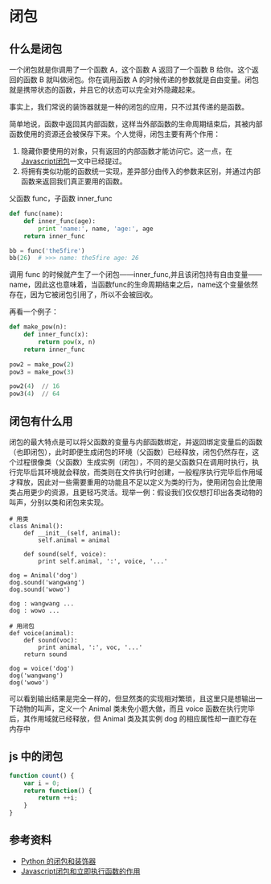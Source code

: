 # 闭包

## 什么是闭包

一个闭包就是你调用了一个函数 A，这个函数 A 返回了一个函数 B 给你。这个返回的函数 B 就叫做闭包。你在调用函数 A 的时候传递的参数就是自由变量。闭包就是携带状态的函数，并且它的状态可以完全对外隐藏起来。

事实上，我们常说的装饰器就是一种的闭包的应用，只不过其传递的是函数。

简单地说，函数中返回其内部函数，这样当外部函数的生命周期结束后，其被内部函数使用的资源还会被保存下来。个人觉得，闭包主要有两个作用：

1. 隐藏你要使用的对象，只有返回的内部函数才能访问它。这一点，在[Javascript闭包](http://www.bjhee.com/js-closure-iif.html)一文中已经提过。
2. 将拥有类似功能的函数统一实现，差异部分由传入的参数来区别，并通过内部函数来返回我们真正要用的函数。

父函数 func，子函数 inner_func

```python
def func(name):
    def inner_func(age):
        print 'name:', name, 'age:', age
    return inner_func

bb = func('the5fire')
bb(26)  # >>> name: the5fire age: 26
```

调用 func 的时候就产生了一个闭包——inner_func,并且该闭包持有自由变量——name，因此这也意味着，当函数func的生命周期结束之后，name这个变量依然存在，因为它被闭包引用了，所以不会被回收。

再看一个例子：

```py
def make_pow(n):
    def inner_func(x):
        return pow(x, n)
    return inner_func
    
pow2 = make_pow(2)
pow3 = make_pow(3)

pow2(4)  // 16
pow3(4)  // 64
```

## 闭包有什么用

闭包的最大特点是可以将父函数的变量与内部函数绑定，并返回绑定变量后的函数（也即闭包），此时即便生成闭包的环境（父函数）已经释放，闭包仍然存在，这个过程很像类（父函数）生成实例（闭包），不同的是父函数只在调用时执行，执行完毕后其环境就会释放，而类则在文件执行时创建，一般程序执行完毕后作用域才释放，因此对一些需要重用的功能且不足以定义为类的行为，使用闭包会比使用类占用更少的资源，且更轻巧灵活。现举一例：假设我们仅仅想打印出各类动物的叫声，分别以类和闭包来实现。

```
# 用类
class Animal():
    def __init__(self, animal):
        self.animal = animal
    
    def sound(self, voice):
        print self.animal, ':', voice, '...'

dog = Animal('dog')
dog.sound('wangwang')
dog.sound('wowo')

dog : wangwang ...
dog : wowo ...

# 用闭包
def voice(animal):
    def sound(voc):
        print animal, ':', voc, '...'
    return sound

dog = voice('dog')
dog('wangwang')
dog('wowo')
```

可以看到输出结果是完全一样的，但显然类的实现相对繁琐，且这里只是想输出一下动物的叫声，定义一个 Animal 类未免小题大做，而且 voice 函数在执行完毕后，其作用域就已经释放，但 Animal 类及其实例 dog 的相应属性却一直贮存在内存中


## js 中的闭包

```js
function count() {
    var i = 0;
    return function() {
        return ++i;
    }
}
```




## 参考资料

- [Python 的闭包和装饰器](https://segmentfault.com/a/1190000004461404)
- [Javascript闭包和立即执行函数的作用](http://www.bjhee.com/js-closure-iif.html)

